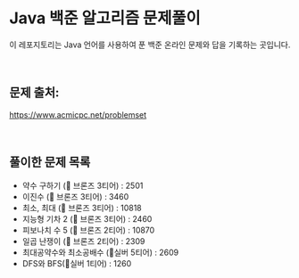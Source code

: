 # Java 백준 알고리즘 문제풀이

이 레포지토리는 Java 언어를 사용하여 푼 백준 온라인 문제와 답을 기록하는 곳입니다.

<br>

## 문제 출처:

https://www.acmicpc.net/problemset

<br>

## 풀이한 문제 목록
- 약수 구하기 (🥉 브론즈 3티어) : 2501
- 이진수 (🥉 브론즈 3티어) : 3460
- 최소, 최대 (🥉 브론즈 3티어) : 10818
- 지능형 기차 2 (🥉 브론즈 3티어) : 2460
- 피보나치 수 5 (🥉 브론즈 2티어) : 10870
- 일곱 난쟁이 (🥉 브론즈 2티어) : 2309
- 최대공약수와 최소공배수 (🥈실버 5티어) : 2609
- DFS와 BFS(🥈실버 1티어) : 1260
